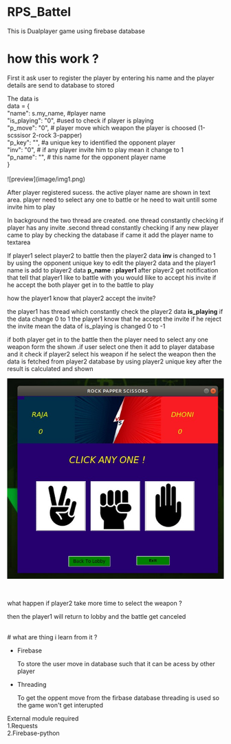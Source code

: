# RPS_Battel
This is Dualplayer game using firebase database 

# how this work ?
  <p> First it ask user to register the player by entering his name and the player  details are  send to database to stored </p>
 <prev>
  The data is 
<br>
  data = {<br>
                    "name": s.my_name, #player name <br>
                    "is_playing": "0",  #used to check if player is playing <br>
                    "p_move": "0",   # player move which weapon the player is choosed (1-scssisor 2-rock 3-papper) <br>
                    "p_key": "",   #a unique key to identified the opponent player<br>
                    "inv": "0",   # if any player invite him to play mean it change  to 1<br>
                    "p_name": "",   # this name for the opponent player name  <br>
                }<br>
  </prev>
  <br>
![preview](image/img1.png)
<br>
<p> After player registered sucess. the active  player name are shown in text area. player need to select any one to battle or he need to wait untill some invite him to play  </p>

<p> In background the two thread are created. one thread constantly checking if  player has any invite .second thread constantly  checking if any new  player came to play by checking the database if came it add the player name to textarea </p>

<p> If player1 select player2 to battle then the player2 data <b>inv </b> is changed to 1 by using the opponent unique key to edit the player2 data and the player1 name is add to player2 data <b>p_name : player1 </b> after player2 get notification that tell that player1 like to battle with you would llike to accept his invite 
if he accept the both player get in to the battle to play </p>

<p> how the player1 know that player2 accept the invite? </p>

<p> the player1 has thread which constantly check the player2 data <b>is_playing</b> if the data change 0 to 1 the player1 know that he accept the invite 
 if he reject the invite mean the data of is_playing is changed 0 to -1
</p>

<p> if both player get in to the battle then the player need to select any one weapon form the shown .if user select one then it add to player database and it check if player2 select his weapon if he select the weapon then the data is fetched from player2 database by using player2 unique key after the result is calculated and shown </p>

![preview2](image/img2.png)

<br>
<p> what happen if player2 take more time to select the weapon ?</p>
   <p> then  the player1 will return to lobby and the battle get canceled 
  </p>
 
<br>
# what are thing i learn from it ?
    <ul>
    <li> Firebase <p> To store the user move in database such that it can be acess by other player </p></li> 
    <li> Threading <p> To get the oppent move from the firbase database threading is used so the game won't get interupted </p> </li>
    </ul>
    










External module required <br>
 1.Requests <br>
 2.Firebase-python
 
